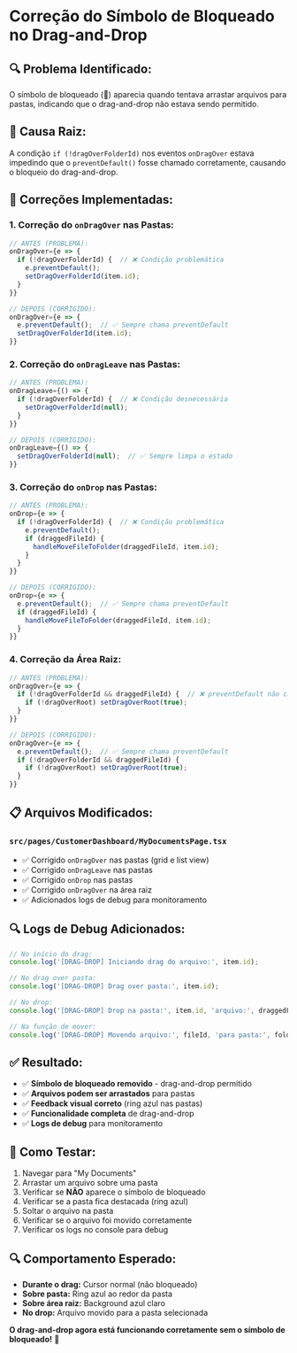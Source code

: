 # Correção do Símbolo de Bloqueado no Drag-and-Drop

## 🔍 **Problema Identificado:**
O símbolo de bloqueado (🚫) aparecia quando tentava arrastar arquivos para pastas, indicando que o drag-and-drop não estava sendo permitido.

## 🚨 **Causa Raiz:**
A condição `if (!dragOverFolderId)` nos eventos `onDragOver` estava impedindo que o `preventDefault()` fosse chamado corretamente, causando o bloqueio do drag-and-drop.

## 🔧 **Correções Implementadas:**

### 1. **Correção do `onDragOver` nas Pastas:**
```typescript
// ANTES (PROBLEMA):
onDragOver={e => {
  if (!dragOverFolderId) {  // ❌ Condição problemática
    e.preventDefault();
    setDragOverFolderId(item.id);
  }
}}

// DEPOIS (CORRIGIDO):
onDragOver={e => {
  e.preventDefault();  // ✅ Sempre chama preventDefault
  setDragOverFolderId(item.id);
}}
```

### 2. **Correção do `onDragLeave` nas Pastas:**
```typescript
// ANTES (PROBLEMA):
onDragLeave={() => {
  if (!dragOverFolderId) {  // ❌ Condição desnecessária
    setDragOverFolderId(null);
  }
}}

// DEPOIS (CORRIGIDO):
onDragLeave={() => {
  setDragOverFolderId(null);  // ✅ Sempre limpa o estado
}}
```

### 3. **Correção do `onDrop` nas Pastas:**
```typescript
// ANTES (PROBLEMA):
onDrop={e => {
  if (!dragOverFolderId) {  // ❌ Condição problemática
    e.preventDefault();
    if (draggedFileId) {
      handleMoveFileToFolder(draggedFileId, item.id);
    }
  }
}}

// DEPOIS (CORRIGIDO):
onDrop={e => {
  e.preventDefault();  // ✅ Sempre chama preventDefault
  if (draggedFileId) {
    handleMoveFileToFolder(draggedFileId, item.id);
  }
}}
```

### 4. **Correção da Área Raiz:**
```typescript
// ANTES (PROBLEMA):
onDragOver={e => {
  if (!dragOverFolderId && draggedFileId) {  // ❌ preventDefault não chamado
    if (!dragOverRoot) setDragOverRoot(true);
  }
}}

// DEPOIS (CORRIGIDO):
onDragOver={e => {
  e.preventDefault();  // ✅ Sempre chama preventDefault
  if (!dragOverFolderId && draggedFileId) {
    if (!dragOverRoot) setDragOverRoot(true);
  }
}}
```

## 📋 **Arquivos Modificados:**

### `src/pages/CustomerDashboard/MyDocumentsPage.tsx`
- ✅ Corrigido `onDragOver` nas pastas (grid e list view)
- ✅ Corrigido `onDragLeave` nas pastas
- ✅ Corrigido `onDrop` nas pastas
- ✅ Corrigido `onDragOver` na área raiz
- ✅ Adicionados logs de debug para monitoramento

## 🔍 **Logs de Debug Adicionados:**
```typescript
// No início do drag:
console.log('[DRAG-DROP] Iniciando drag do arquivo:', item.id);

// No drag over pasta:
console.log('[DRAG-DROP] Drag over pasta:', item.id);

// No drop:
console.log('[DRAG-DROP] Drop na pasta:', item.id, 'arquivo:', draggedFileId);

// Na função de mover:
console.log('[DRAG-DROP] Movendo arquivo:', fileId, 'para pasta:', folderId);
```

## ✅ **Resultado:**
- ✅ **Símbolo de bloqueado removido** - drag-and-drop permitido
- ✅ **Arquivos podem ser arrastados** para pastas
- ✅ **Feedback visual correto** (ring azul nas pastas)
- ✅ **Funcionalidade completa** de drag-and-drop
- ✅ **Logs de debug** para monitoramento

## 🎯 **Como Testar:**
1. Navegar para "My Documents"
2. Arrastar um arquivo sobre uma pasta
3. Verificar se **NÃO** aparece o símbolo de bloqueado
4. Verificar se a pasta fica destacada (ring azul)
5. Soltar o arquivo na pasta
6. Verificar se o arquivo foi movido corretamente
7. Verificar os logs no console para debug

## 🔍 **Comportamento Esperado:**
- **Durante o drag:** Cursor normal (não bloqueado)
- **Sobre pasta:** Ring azul ao redor da pasta
- **Sobre área raiz:** Background azul claro
- **No drop:** Arquivo movido para a pasta selecionada

**O drag-and-drop agora está funcionando corretamente sem o símbolo de bloqueado!** 🚀 